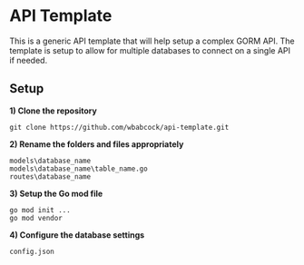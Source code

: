 # API Template

This is a generic API template that will help setup a complex GORM API. The template is setup to allow for multiple databases to connect on a single API if needed.

## Setup

**1) Clone the repository**
```
git clone https://github.com/wbabcock/api-template.git
```

**2) Rename the folders and files appropriately**
```
models\database_name
models\database_name\table_name.go
routes\database_name
```

**3) Setup the Go mod file**
```
go mod init ...
go mod vendor
```

**4) Configure the database settings**
```
config.json
```


